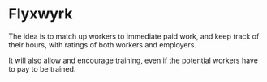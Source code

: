 # Flyxwyrk

The idea is to match up workers to immediate paid work, and keep track of
their hours, with ratings of both workers and employers.

It will also allow and encourage training, even if the potential workers
have to pay to be trained.
